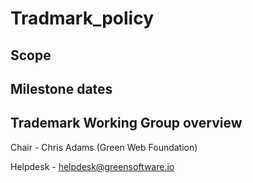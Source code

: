 # Tradmark_policy

## Scope

## Milestone dates

## Trademark Working Group overview

Chair - Chris Adams (Green Web Foundation)

Helpdesk - helpdesk@greensoftware.io 
